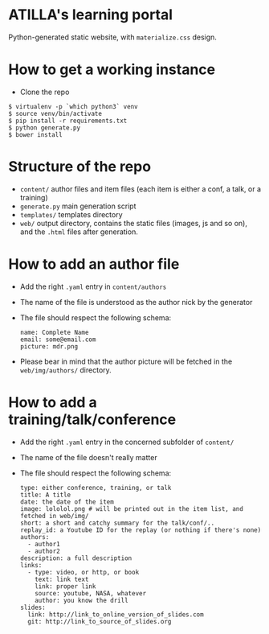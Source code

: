 # ATILLA's learning portal

Python-generated static website, with `materialize.css` design.

# How to get a working instance

* Clone the repo
```
$ virtualenv -p `which python3` venv
$ source venv/bin/activate
$ pip install -r requirements.txt
$ python generate.py
$ bower install
```

# Structure of the repo

* `content/` author files and item files (each item is either a conf, a talk, or a training)
* `generate.py` main generation script
* `templates/` templates directory
* `web/` output directory, contains the static files (images, js and
  so on), and the `.html` files after generation.

# How to add an author file

* Add the right `.yaml` entry in `content/authors`
* The name of the file is understood as the author nick by the generator
* The file should respect the following schema:

    ```
    name: Complete Name
    email: some@email.com
    picture: mdr.png
    ```

* Please bear in mind that the author picture will be fetched in the
  `web/img/authors/` directory.

# How to add a training/talk/conference

* Add the right `.yaml` entry in the concerned subfolder of `content/`
* The name of the file doesn't really matter
* The file should respect the following schema:

    ```
    type: either conference, training, or talk
    title: A title
    date: the date of the item
    image: lololol.png # will be printed out in the item list, and fetched in web/img/
    short: a short and catchy summary for the talk/conf/..
    replay_id: a Youtube ID for the replay (or nothing if there's none)
    authors:
      - author1
      - author2
    description: a full description
    links:
      - type: video, or http, or book
        text: link text
        link: proper link
        source: youtube, NASA, whatever
        author: you know the drill
    slides:
      link: http://link_to_online_version_of_slides.com
      git: http://link_to_source_of_slides.org
    ```
